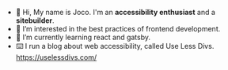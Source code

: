 - 👋 Hi, My name is Joco. I'm an **accessibility enthusiast** and a **sitebuilder**.
- 👀 I’m interested in the best practices of frontend development.
- 🌱 I’m currently learning react and gatsby.
- :keyboard: I run a blog about web accessibility, called Use Less Divs. https://uselessdivs.com/
